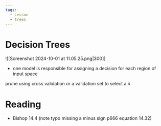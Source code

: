 ```yaml
---
tags:
  - Lesson
  - trees
---
```

# Decision Trees
![[Screenshot 2024-10-01 at 11.05.25.png|300]]
- one model is responsible for assigning a decision for each region of input space

prune using cross validation or a validation set to select a $\lambda$ 

# Reading
- Bishop 14.4 (note typo missing a minus sign p666 equation 14.32)
